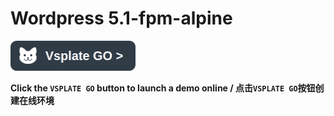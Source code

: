 # Wordpress 5.1-fpm-alpine

<a href="https://www.vsplate.com/?docker-compose=https://github.com/vsplate/dcenvs/wordpress/5.1-fpm-alpine"><img alt="VSPLATE GO" src="https://raw.githubusercontent.com/vsplate/images/master/vsgo_btn.png" width="200px"></a>

**Click the `VSPLATE GO` button to launch a demo online / 点击`VSPLATE GO`按钮创建在线环境**